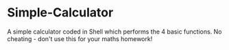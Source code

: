 # Simple-Calculator
A simple calculator coded in Shell which performs the 4 basic functions. No cheating - don't use this for your maths homework!
